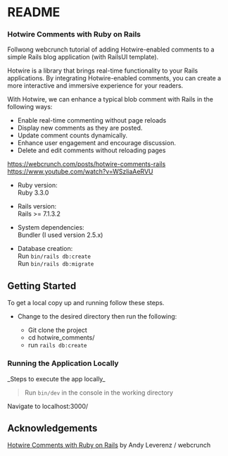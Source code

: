 # README

### Hotwire Comments with Ruby on Rails

Follwong webcrunch tutorial of adding Hotwire-enabled comments to a simple Rails blog application (with RailsUI template).

Hotwire is a library that brings real-time functionality to your Rails applications. By integrating Hotwire-enabled comments, you can create a more interactive and immersive experience for your readers.

With Hotwire, we can enhance a typical blob comment with Rails in the following ways:

- Enable real-time commenting without page reloads
- Display new comments as they are posted.
- Update comment counts dynamically.
- Enhance user engagement and encourage discussion.
- Delete and edit comments without reloading pages

https://webcrunch.com/posts/hotwire-comments-rails
https://www.youtube.com/watch?v=WSzliaAeRVU


* Ruby version:\
  Ruby 3.3.0

* Rails version:\
  Rails >= 7.1.3.2

* System dependencies:\
  Bundler (I used version 2.5.x)

* Database creation:\
  Run `bin/rails db:create`\
  Run `bin/rails db:migrate`

## Getting Started

To get a local copy up and running follow these steps.

- Change to the desired directory then run the following:

  - Git clone the project
  - cd hotwire_comments/
  - run `rails db:create`

### Running the Application Locally

 \_Steps to execute the app locally_

> Run `bin/dev` in the console in the working directory

Navigate to localhost:3000/

## Acknowledgements

[Hotwire Comments with Ruby on Rails](https://www.youtube.com/watch?v=WSzliaAeRVU) by Andy Leverenz / webcrunch
